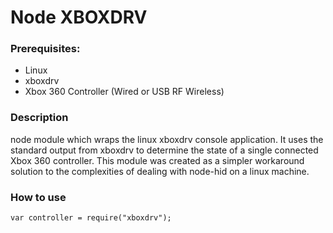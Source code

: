 # Node XBOXDRV

### Prerequisites:

 * Linux
 * xboxdrv
 * Xbox 360 Controller (Wired or USB RF Wireless)
### Description

node module which wraps the linux xboxdrv console application.  It uses the standard output from xboxdrv to determine the state of a single connected Xbox 360 controller. This module was created as a simpler workaround solution to the complexities of dealing with node-hid on a linux machine.

### How to use

```
var controller = require("xboxdrv");
``` 


